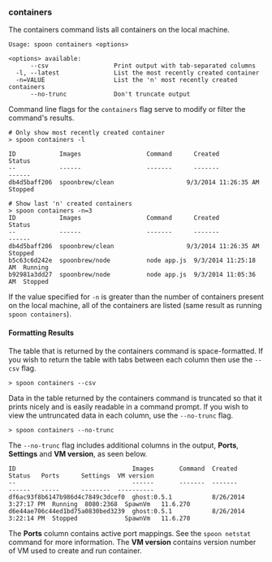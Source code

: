 ### containers

The containers command lists all containers on the local machine.  

```
Usage: spoon containers <options>

<options> available:
      --csv                  Print output with tab-separated columns
  -l, --latest               List the most recently created container
  -n=VALUE                   List the 'n' most recently created containers
      --no-trunc             Don't truncate output
```

Command line flags for the `containers` flag serve to modify or filter the command's results. 

```
# Only show most recently created container
> spoon containers -l

ID            Images                  Command      Created               Status
--            ------                  -------      -------               ------
db4d5baff206  spoonbrew/clean                    9/3/2014 11:26:35 AM  Stopped

# Show last 'n' created containers
> spoon containers -n=3
ID            Images                  Command      Created               Status
--            ------                  -------      -------               ------
db4d5baff206  spoonbrew/clean                    9/3/2014 11:26:35 AM  Stopped
b5c63c6d242e  spoonbrew/node          node app.js  9/3/2014 11:25:18 AM  Running
b92981a3dd27  spoonbrew/node          node app.js  9/3/2014 11:05:36 AM  Stopped
```

If the value specified for `-n` is greater than the number of containers present on the local machine, all of the containers are listed (same result as running `spoon containers`). 

#### Formatting Results

The table that is returned by the containers command is space-formatted. If you wish to return the table with tabs between each column then use the `--csv` flag. 

```
> spoon containers --csv
```

Data in the table returned by the containers command is truncated so that it prints nicely and is easily readable in a command prompt. If you wish to view the untruncated data in each column, use the `--no-trunc` flag. 

```
> spoon containers --no-trunc
```

The `--no-trunc` flag includes additional columns in the output, **Ports**, **Settings** and **VM version**, as seen below.

	ID                                Images       Command  Created               Status   Ports      Settings  VM version
	--                                ------       -------  -------               ------   -----      --------  ----------
	df6ac93f8b6147b986d4c7849c3dcef0  ghost:0.5.1           8/26/2014 3:27:17 PM  Running  8080:2368  SpawnVm   11.6.270
	d6e44ae706c44ed1bd75a0830bed3239  ghost:0.5.1           8/26/2014 3:22:14 PM  Stopped             SpawnVm   11.6.270

The **Ports** column contains active port mappings. See the `spoon netstat` command for more information. The **VM version** contains version number of VM used to create and run container.
